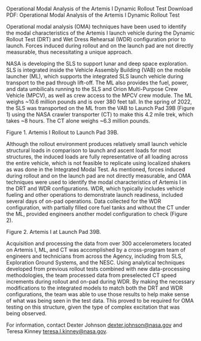 Operational Modal Analysis of the Artemis I Dynamic Rollout Test 
 Download PDF: Operational Modal Analysis of the Artemis I Dynamic Rollout Test

Operational modal analysis (OMA) techniques have been used to identify the modal characteristics of the Artemis I launch vehicle during the Dynamic Rollout Test (DRT) and Wet Dress Rehearsal (WDR) configuration prior to launch. Forces induced during rollout and on the launch pad are not directly measurable, thus necessitating a unique approach.

NASA is developing the SLS to support lunar and deep space exploration. SLS is integrated inside the Vehicle Assembly Building (VAB) on the mobile launcher (ML), which supports the integrated SLS launch vehicle during transport to the pad through lift-off. The ML also provides the fuel, power, and data umbilicals running to the SLS and Orion Multi-Purpose Crew Vehicle (MPCV), as well as crew access to the MPCV crew module. The ML weighs ~10.6 million pounds and is over 380 feet tall. In the spring of 2022, the SLS was transported on the ML from the VAB to Launch Pad 39B (Figure 1) using the NASA crawler transporter (CT) to make this 4.2 mile trek, which takes ~8 hours. The CT alone weighs ~6.3 million pounds.

Figure 1. Artemis I Rollout to Launch Pad 39B.

Although the rollout environment produces relatively small launch vehicle structural loads in comparison to launch and ascent loads for most structures, the induced loads are fully representative of all loading across the entire vehicle, which is not feasible to replicate using localized shakers as was done in the Integrated Modal Test. As mentioned, forces induced during rollout and on the launch pad are not directly measurable, and OMA techniques were used to identify the modal characteristics of Artemis I in the DRT and WDR configurations. WDR, which typically includes vehicle fueling and other operations to demonstrate launch readiness, included several days of on-pad operations. Data collected for the WDR configuration, with partially filled core fuel tanks and without the CT under the ML, provided engineers another model configuration to check (Figure 2).

Figure 2. Artemis I at Launch Pad 39B.

Acquisition and processing the data from over 300 accelerometers located on Artemis I, ML, and CT was accomplished by a cross-program team of engineers and technicians from across the Agency, including from SLS, Exploration Ground Systems, and the NESC. Using analytical techniques developed from previous rollout tests combined with new data-processing methodologies, the team processed data from preselected CT speed increments during rollout and on-pad during WDR. By making the necessary modifications to the integrated models to match both the DRT and WDR configurations, the team was able to use those results to help make sense of what was being seen in the test data. This proved to be required for OMA testing on this structure, given the type of complex excitation that was being observed.

For information, contact Dexter Johnson dexter.johnson@nasa.gov and Teresa Kinney teresa.l.kinney@nasa.gov.